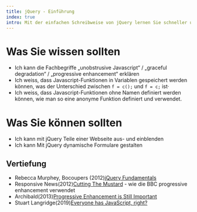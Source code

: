 ```yaml
---
title: jQuery - Einführung
index: true
intro: Mit der einfachen Schreibweise von jQuery lernen Sie schneller und einfacher Javascript-Programm zu erstellen.
---
```


# Was Sie wissen sollten

- Ich kann die Fachbegriffe „unobstrusive Javascript“ / „graceful degradation“ / „progressive enhancement“ erklären
- Ich weiss, dass Javascript-Funktionen in Variablen gespeichert werden können, was der Unterschied zwischen `f = c();` und `f = c;` ist·
- Ich weiss, dass Javascript-Funktionen ohne Namen definiert werden können, wie man so eine anonyme Funktion definiert und verwendet.

# Was Sie können sollten

- Ich kann mit jQuery Teile einer Webseite aus- und einblenden
- Ich kann Mit jQuery dynamische Formulare gestalten

## Vertiefung

- Rebecca Murphey, Bocoupers (2012)[jQuery Fundamentals](http://jqfundamentals.com/)
- Responsive News(2012)[Cutting The Mustard](http://responsivenews.co.uk/post/18948466399/cutting-the-mustard) - wie die BBC progressive enhancement verwendet
- Archibald(2013)[Progressive Enhancement is Still Important](http://jakearchibald.com/2013/progressive-enhancement-still-important/)
- Stuart Langridge(2019)[Everyone has JavaScript, right?](https://kryogenix.org/code/browser/everyonehasjs.html)

